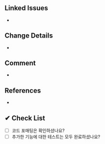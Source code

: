 <!--
✅ Resolve: #이슈번호 형태로 입력해 주세요.
ex) Resolve: #123
-->

## Linked Issues

-

<!--
✅ 변경 사항을 자세히 알려주세요. (why -> what -> how)
-->

## Change Details

-

<!--
✅ 추가로 전달할 내용이 있다면 적어주세요.
-->

## Comment

-

<!--
✅ 참고한 사이트가 있다면 공유해주세요.
-->

## References

-

## ✔ Check List

- [ ] 코드 포매팅은 확인하셨나요?
- [ ] 추가한 기능에 대한 테스트는 모두 완료하셨나요?
